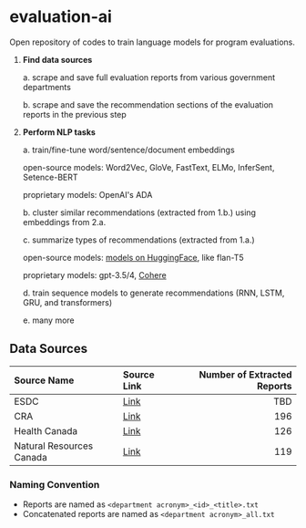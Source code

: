 # evaluation-ai

Open repository of codes to train language models for program evaluations.

1.  **Find data sources**

    a\. scrape and save full evaluation reports from various government departments

    b\. scrape and save the recommendation sections of the evaluation reports in the previous step

2.  **Perform NLP tasks**

    a\. train/fine-tune word/sentence/document embeddings

    open-source models: Word2Vec, GloVe, FastText, ELMo, InferSent, Setence-BERT

    proprietary models: OpenAI's ADA

    b\. cluster similar recommendations (extracted from 1.b.) using embeddings from 2.a.

    c\. summarize types of recommendations (extracted from 1.a.)

    open-source models: [models on HuggingFace](https://huggingface.co/models?pipeline_tag=summarization), like flan-T5

    proprietary models: gpt-3.5/4, [Cohere](https://cohere.com/summarize)

    d\. train sequence models to generate recommendations (RNN, LSTM, GRU, and transformers)

    e\. many more

## Data Sources

| Source Name              | Source Link                                                                                                                                                | Number of Extracted Reports |
|:------------|:----------------------------------------------|------------:|
| ESDC                     | [Link](https://www.canada.ca/en/employment-social-development/corporate/reports/evaluations.html)                                                          |                         TBD |
| CRA                      | [Link](https://www.canada.ca/en/revenue-agency/programs/about-canada-revenue-agency-cra/internal-audit-program-evaluation.html)                            |                         196 |
| Health Canada            | [Link](https://www.canada.ca/en/health-canada/corporate/transparency/corporate-management-reporting/evaluation.html)                                       |                         126 |
| Natural Resources Canada | [Link](https://natural-resources.canada.ca/transparency/reporting-and-accountability/plans-and-performance-reports/strategic-evaluation-division/year/782) |                         119 |

### Naming Convention

-   Reports are named as `<department acronym>_<id>_<title>.txt`
-   Concatenated reports are named as `<department acronym>_all.txt`
